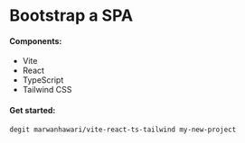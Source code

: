 # Bootstrap a SPA

#### Components:
* Vite
* React
* TypeScript
* Tailwind CSS


#### Get started:
```
degit marwanhawari/vite-react-ts-tailwind my-new-project
```